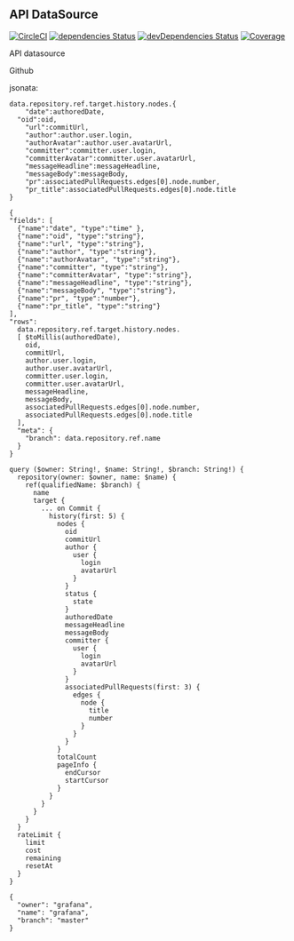 ## API DataSource

[![CircleCI](https://circleci.com/gh/lapnap/grafana-tail-datasource/tree/master.svg?style=svg)](https://circleci.com/gh/lapnap/grafana-tail-datasource/tree/master)
[![dependencies Status](https://david-dm.org/lapnap/grafana-tail-datasource/status.svg)](https://david-dm.org/lapnap/grafana-tail-datasource)
[![devDependencies Status](https://david-dm.org/lapnap/grafana-tail-datasource/dev-status.svg)](https://david-dm.org/lapnap/grafana-tail-datasource?type=dev)
[![Coverage](https://circleci.com/api/v1.1/project/github/lapnap/grafana-tail-datasource/latest/artifacts/0/home/circleci/repo/coverage/badge-lines.svg)](https://circleci.com/api/v1.1/project/github/lapnap/grafana-tail-datasource/latest/artifacts/0/home/circleci/repo/coverage/lcov-report/index.html)

API datasource

Github

jsonata:

```
data.repository.ref.target.history.nodes.{
    "date":authoredDate,
  "oid":oid,
    "url":commitUrl,
    "author":author.user.login,
    "authorAvatar":author.user.avatarUrl,
    "committer":committer.user.login,
    "committerAvatar":committer.user.avatarUrl,
    "messageHeadline":messageHeadline,
    "messageBody":messageBody,
    "pr":associatedPullRequests.edges[0].node.number,
    "pr_title":associatedPullRequests.edges[0].node.title
}
```

```
{
"fields": [
  {"name":"date", "type":"time" },
  {"name":"oid", "type":"string"},
  {"name":"url", "type":"string"},
  {"name":"author", "type":"string"},
  {"name":"authorAvatar", "type":"string"},
  {"name":"committer", "type":"string"},
  {"name":"committerAvatar", "type":"string"},
  {"name":"messageHeadline", "type":"string"},
  {"name":"messageBody", "type":"string"},
  {"name":"pr", "type":"number"},
  {"name":"pr_title", "type":"string"}
],
"rows":
  data.repository.ref.target.history.nodes.
  [ $toMillis(authoredDate),
    oid,
    commitUrl,
    author.user.login,
    author.user.avatarUrl,
    committer.user.login,
    committer.user.avatarUrl,
    messageHeadline,
    messageBody,
    associatedPullRequests.edges[0].node.number,
    associatedPullRequests.edges[0].node.title
  ],
  "meta": {
    "branch": data.repository.ref.name
  }
}
```

```
query ($owner: String!, $name: String!, $branch: String!) {
  repository(owner: $owner, name: $name) {
    ref(qualifiedName: $branch) {
      name
      target {
        ... on Commit {
          history(first: 5) {
            nodes {
              oid
              commitUrl
              author {
                user {
                  login
                  avatarUrl
                }
              }
              status {
                state
              }
              authoredDate
              messageHeadline
              messageBody
              committer {
                user {
                  login
                  avatarUrl
                }
              }
              associatedPullRequests(first: 3) {
                edges {
                  node {
                    title
                    number
                  }
                }
              }
            }
            totalCount
            pageInfo {
              endCursor
              startCursor
            }
          }
        }
      }
    }
  }
  rateLimit {
    limit
    cost
    remaining
    resetAt
  }
}
```

```
{
  "owner": "grafana",
  "name": "grafana",
  "branch": "master"
}
```
